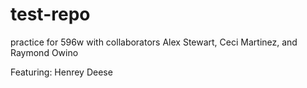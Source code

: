 # test-repo
practice for 596w with collaborators Alex Stewart, Ceci Martinez, and Raymond Owino

Featuring: Henrey Deese
